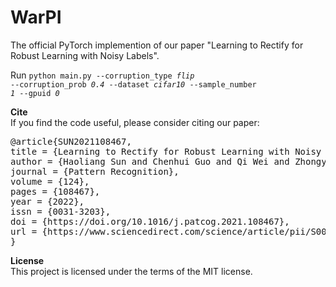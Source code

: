 # WarPI
The official PyTorch implemention of our paper "Learning to Rectify for Robust Learning with Noisy Labels".


Run 
<code>python main.py --corruption_type <i>flip</i> --corruption_prob <i>0.4</i> --dataset <i>cifar10</i> --sample_number <i>1</i> --gpuid <i>0</i></code>


<b>Cite</b>\
If you find the code useful, please consider citing our paper:

<pre>
@article{SUN2021108467,
title = {Learning to Rectify for Robust Learning with Noisy Labels},
author = {Haoliang Sun and Chenhui Guo and Qi Wei and Zhongyi Han and Yilong Yin},
journal = {Pattern Recognition},
volume = {124},
pages = {108467},
year = {2022},
issn = {0031-3203},
doi = {https://doi.org/10.1016/j.patcog.2021.108467},
url = {https://www.sciencedirect.com/science/article/pii/S0031320321006439}
}</pre>

<b>License</b>\
This project is licensed under the terms of the MIT license.
